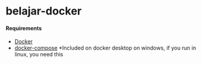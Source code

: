 # belajar-docker


#### Requirements
- [Docker](https://www.docker.com/products/docker-desktop)
- [docker-compose](https://docs.docker.com/compose/install/) *Included on docker desktop on windows, if you run in linux, you need this